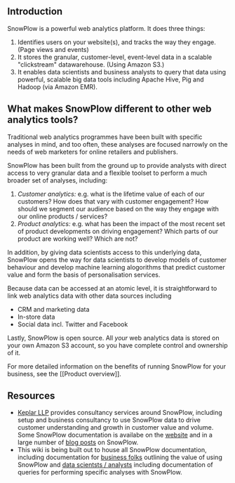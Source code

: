 ## Introduction

SnowPlow is a powerful web analytics platform. It does three things:

1. Identifies users on your website(s), and tracks the way they engage. (Page views and events)
2. It stores the granular, customer-level, event-level data in a scalable "clickstream" datawarehouse. (Using Amazon S3.)
3. It enables data scientists and business analysts to query that data using powerful, scalable big data tools including Apache Hive, Pig and Hadoop (via Amazon EMR).

## What makes SnowPlow different to other web analytics tools?

Traditional web analytics programmes have been built with specific analyses in mind, and too often, these analyses are focused narrowly on the needs of web marketers for online retailers and publishers.

SnowPlow has been built from the ground up to provide analysts with direct access to very granular data and a flexible toolset to perform a much broader set of analyses, including:

1. *Customer analytics:* e.g. what is the lifetime value of each of our customers? How does that vary with customer engagement? How should we segment our audience based on the way they engage with our online products / services?
2. *Product analytics:* e.g. what has been the impact of the most recent set of product developments on driving engagement? Which parts of our product are working well? Which are not?

In addition, by giving data scientists access to this underlying data, SnowPlow opens the way for data scientists to develop models of customer behaviour and develop machine learning alogorithms that predict customer value and form the basis of personalisation services.

Because data can be accessed at an atomic level, it is straightforward to link web analytics data with other data sources including 

* CRM and marketing data 
* In-store data
* Social data incl. Twitter and Facebook

Lastly, SnowPlow is open source. All _your_ web analytics data is stored on your own Amazon S3 account, so you have complete control and ownership of it.

For more detailed information on the benefits of running SnowPlow for your business, see the [[Product overview]].

## Resources

* [Keplar LLP](http://www.keplarllp.com) provides consultancy services around SnowPlow, including setup and business consultancy to use SnowPlow data to drive customer understanding and growth in customer value and volume. Some SnowPlow documentation is availabe on the [website](http://www.keplarllp.com/resources/snowplow) and in a large number of [blog posts](http://www.keplarllp.com/blog/category/snowplow) on SnowPlow.
* This wiki is being built out to house all SnowPlow documentation, including documentation for [business folks](SnowPlow-for-business-folks) outlining the value of using SnowPlow and [data scientsts / analysts](SnowPlow-for-analysts) including documentation of queries for performing specific analyses with SnowPlow.